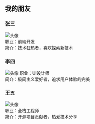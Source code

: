 ## 我的朋友

### 张三

![头像](https://buyivi.xyz/images/sansuiz.png)  
职业：前端开发  
简介：技术狂热者，喜欢探索新技术

### 李四

![头像](https://buyivi.xyz/images/sansuiz.png)
职业：UI设计师  
简介：极简主义爱好者，追求用户体验的完美

### 王五

![头像](https://buyivi.xyz/images/sansuiz.png)  
职业：全栈工程师  
简介：开源项目贡献者，热爱技术分享